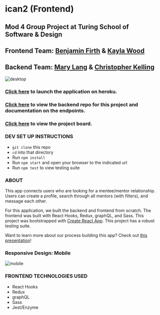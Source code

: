 # ican2 (Frontend)
## Mod 4 Group Project at Turing School of Software & Design
 
## Frontend Team: [Benjamin Firth](https://github.com/benjamin-firth) & [Kayla Wood](https://github.com/kaylaewood)
## Backend Team: [Mary Lang](https://github.com/mcat56) & [Christopher Kelling](https://github.com/cjkelling)

![desktop](https://media.giphy.com/media/J5FmlmeNJwJK8c6Nf3/giphy.gif)

### [Click here](https://ican2app.herokuapp.com/) to launch the application on heroku.
### [Click here](https://github.com/cjkelling/ican2_be) to view the backend repo for this project and documentation on the endpoints.
### [Click here](https://github.com/mcat56/ican2_BE/projects/1) to view the project board.

### DEV SET UP INSTRUCTIONS
- `git clone` this repo
- `cd` into that directory
- Run `npm install`
- Run `npm start` and open your browser to the indicated url
- Run `npm test` to view testing suite

### ABOUT
This app connects users who are looking for a mentee/mentor relationship. Users can create a profile, search through all mentors (with filters), and message each other.

For this application, we built the backend and frontend from scratch. The frontend was built with React Hooks, Redux, graphQL, and Sass. This project was bootstrapped with [Create React App](https://github.com/facebook/create-react-app). This project has a robust testing suite.

Want to learn more about our process building this app? Check out [this presentation](https://docs.google.com/presentation/d/1cegHO93nOKLMWxYc_QlARk-4o_17SQ_H0wekRoxmklA/edit#slide=id.p)!

### Responsive Design: Mobile
![mobile](https://media.giphy.com/media/H2zcJd58a89mrSWnEl/giphy.gif)

### FRONTEND TECHNOLOGIES USED
- React Hooks
- Redux
- graphQL
- Sass
- Jest/Enzyme

